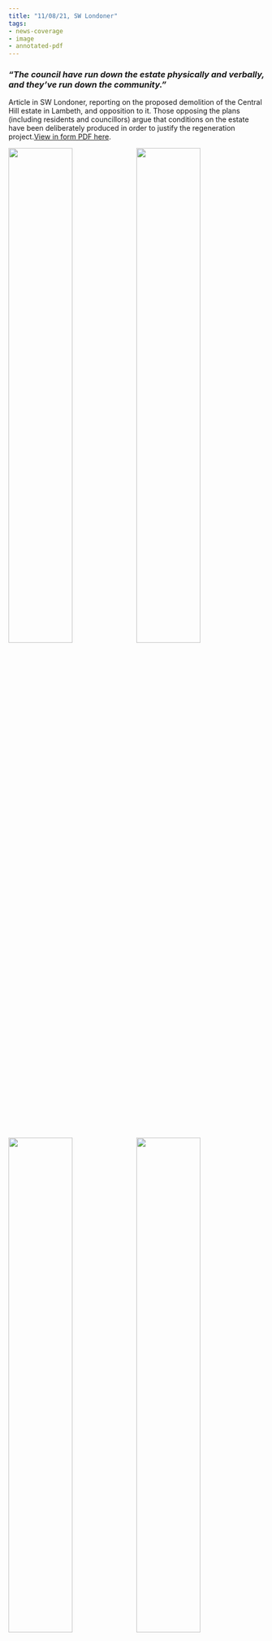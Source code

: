 ```yaml
---
title: "11/08/21, SW Londoner"
tags:
- news-coverage
- image
- annotated-pdf
---
```


### *“The council have run down the estate physically and verbally, and they’ve run down the community.”*

Article in SW Londoner, reporting on the proposed demolition of the Central Hill estate in Lambeth, and opposition to it. Those opposing the plans (including residents and councillors) argue that conditions on the estate have been deliberately produced in order to justify the regeneration project.<a href="https://elaraks.github.io/dampcapital/images/media/21-08-11-SWLondonder-Central-Hill.pdf" target="_blank">View in form PDF here</a>. 

<img src="https://elaraks.github.io/dampcapital/21-08-11-SWLondonder-Central-Hill-1.jpg" width="50%"/><img src="https://elaraks.github.io/dampcapital/21-08-11-SWLondonder-Central-Hill-2.jpg" width="50%"/>
<img src="https://elaraks.github.io/dampcapital/21-08-11-SWLondonder-Central-Hill-3.jpg" width="50%"/><img src="https://elaraks.github.io/dampcapital/21-08-11-SWLondonder-Central-Hill-4.jpg" width="50%"/>
<img src="https://elaraks.github.io/dampcapital/21-08-11-SWLondonder-Central-Hill-5.jpg" width="100%"/>
<a href="https://www.swlondoner.co.uk/news/11082021-lambeth-council-to-press-on-with-estate-demolition-despite-opposition" target="_blank"><em>Source: SW Londoner, 2021</em></a>. 